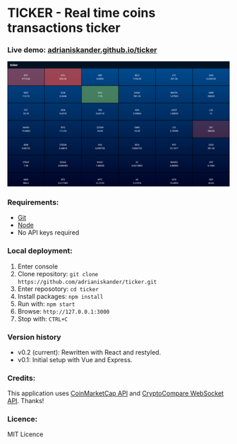<h1>TICKER - Real time coins transactions ticker</h1>

<h3>Live demo: <a href="https://adrianiskander.github.io/ticker">adrianiskander.github.io/ticker</a></h3>

<img src="docs/img/ticker_web_v0_2_00.png">

<h3>Requirements:</h3>
<ul>
  <li><a href="https://git-scm.com">Git</a></li>
  <li><a href="https://nodejs.org">Node</a></li>
  <li>No API keys required</li>
</ul>

<h3>Local deployment:</h3>
<ol>
  <li>Enter console</li>
  <li>Clone repository: <code>git clone https://github.com/adrianiskander/ticker.git</code></li>
  <li>Enter reposotory: <code>cd ticker</code></li>
  <li>Install packages: <code>npm install</code></li>
  <li>Run with: <code>npm start</code></li>
  <li>Browse: <code>http://127.0.0.1:3000</code></li>
  <li>Stop with: <code>CTRL+C</code></li>
</ol>

<h3>Version history</h3>
<ul>
  <li>v0.2 (current): Rewritten with React and restyled.</li>
  <li>v0.1: Initial setup with Vue and Express.</li>
</ul>

<h3>Credits:</h3>
<p>This application uses <a href="https://coinmarketcap.com/api/">CoinMarketCap API</a> and <a href="https://www.cryptocompare.com/api">CryptoCompare WebSocket API</a>. Thanks!</p>

<h3>Licence:</h3>
<p>MIT Licence</p>